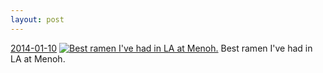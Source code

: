 ```yaml
---
layout: post
---
```


<p>
  <time><a href="/273">2014-01-10</a></time>
  <a href="/273"><img src="{{ site.assets_url }}/273-640.jpg" srcset="{{ site.assets_url }}/273-1280.jpg 1280w, {{ site.assets_url }}/273-960.jpg 960w, {{ site.assets_url }}/273-640.jpg 640w, {{ site.assets_url }}/273-320.jpg 320w" sizes="(min-width: 700px) 50vw, calc(100vw - 2rem)" alt="Best ramen I&#x27;ve had in LA at Menoh." /></a>
  <span>Best ramen I&#x27;ve had in LA at Menoh.</span>
</p>
